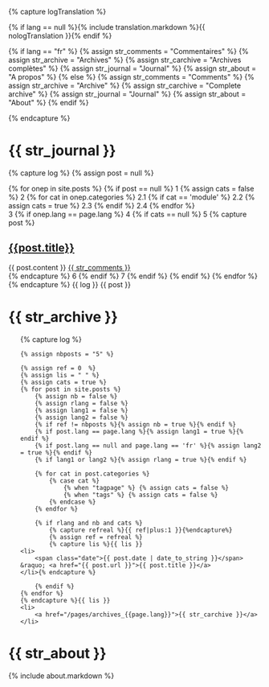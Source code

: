 {% capture logTranslation %}

{% if lang == null %}{% include translation.markdown %}{{ nologTranslation }}{% endif %}

{% if lang == "fr" %}
	{% assign str_comments = "Commentaires" %}
	{% assign str_archive  = "Archives" %}
	{% assign str_carchive = "Archives complètes" %}
	{% assign str_journal  = "Journal" %}
	{% assign str_about    = "A propos" %}
{% else %}
	{% assign str_comments = "Comments" %}
	{% assign str_archive  = "Archive" %}
	{% assign str_carchive = "Complete archive" %}
	{% assign str_journal  = "Journal" %}
	{% assign str_about    = "About" %}
{% endif %}

{% endcapture %}


{{ str_journal }}
=================
{% capture log %}
{% assign post = null %}
 
{% for onep in site.posts %}
	{% if post == null %}
1
        {% assign cats = false %}
2
        {% for cat in onep.categories %}
2.1
			{% if cat == 'module' %}
2.2
                {% assign cats = true %}
2.3
            {% endif %}
2.4
        {% endfor %}		
3
        {% if onep.lang == page.lang  %}
4
                {% if cats == null %}
5
					{% capture post %}					
<div class="entry">
	<h2><a href='{{post.url}}'>{{post.title}}</a></h2>
	<div class="content-entry">
		{{ post.content }}
		<a href="{{ site.url }}/{{ post.url }}#disqus_thread" data-disqus-identifier="{{ post.url }}">{{ str_comments }}</a>
	</div>
</div>
{% endcapture %}
6
                {% endif %}
7
        {% endif %}
	{% endif %}
{% endfor %}
{% endcapture %}
{{ log }}
{{ post }}

{{ str_archive }}
=================
<ul class="posts">{% capture log %}

	{% assign nbposts = "5" %}

	{% assign ref = 0  %}
	{% assign lis = " " %}
	{% assign cats = true %}
	{% for post in site.posts %}
		{% assign nb = false %}
		{% assign rlang = false %}
		{% assign lang1 = false %}
		{% assign lang2 = false %}
		{% if ref != nbposts %}{% assign nb = true %}{% endif %}		
		{% if post.lang == page.lang %}{% assign lang1 = true %}{% endif %}
		{% if post.lang == null and page.lang == 'fr' %}{% assign lang2 = true %}{% endif %}
		{% if lang1 or lang2 %}{% assign rlang = true %}{% endif %}
		
		{% for cat in post.categories %}
			{% case cat %}
				{% when "tagpage" %} {% assign cats = false %}
				{% when "tags" %} {% assign cats = false %}
			{% endcase %}
		{% endfor %}

		{% if rlang and nb and cats %}
			{% capture refreal %}{{ ref|plus:1 }}{%endcapture%}
			{% assign ref = refreal %}
			{% capture lis %}{{ lis }}
	<li>
		<span class="date">{{ post.date | date_to_string }}</span> &raquo; <a href="{{ post.url }}">{{ post.title }}</a>
	</li>{% endcapture %}
	
		{% endif %}
	{% endfor %}
	{% endcapture %}{{ lis }}
	<li>
		<a href="/pages/archives_{{page.lang}}">{{ str_carchive }}</a>
	</li>
</ul>
 
{{ str_about }}
=============== 
{% include about.markdown %}
